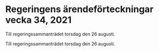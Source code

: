 # Regeringens ärendeförteckningar vecka 34, 2021

Till regeringssammanträdet torsdag den 26 augusti.

Till regeringssammanträdet torsdag den 26 augusti.
